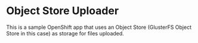 # Object Store Uploader

This is a sample OpenShift app that uses an Object Store (GlusterFS Object Store in this case) as storage for files uploaded.
